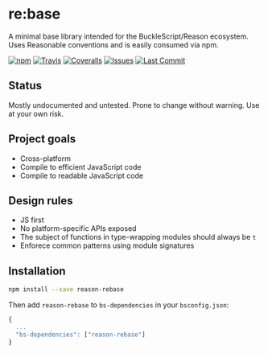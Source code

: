 # re:base
A minimal base library intended for the BuckleScript/Reason ecosystem. Uses Reasonable conventions and is easily consumed via npm.

[![npm](https://img.shields.io/npm/v/reason-rebase.svg)](https://npmjs.org/reason-rebase)
[![Travis](https://img.shields.io/travis/glennsl/rebase/master.svg)](https://travis-ci.org/glennsl/rebase)
[![Coveralls](https://img.shields.io/coveralls/glennsl/rebase/master.svg)](https://coveralls.io/github/glennsl/rebase?branch=master)
[![Issues](https://img.shields.io/github/issues/glennsl/rebase.svg)]()
[![Last Commit](https://img.shields.io/github/last-commit/glennsl/rebase.svg)]()

## Status
Mostly undocumented and untested. Prone to change without warning. Use at your own risk.

## Project goals
* Cross-platform
* Compile to efficient JavaScript code
* Compile to readable JavaScript code

## Design rules
* JS first
* No platform-specific APIs exposed
* The subject of functions in type-wrapping modules should always be `t`
* Enforece common patterns using module signatures

## Installation

```sh
npm install --save reason-rebase
```

Then add `reason-rebase` to `bs-dependencies` in your `bsconfig.json`:
```js
{
  ...
  "bs-dependencies": ["reason-rebase"]
}
```
